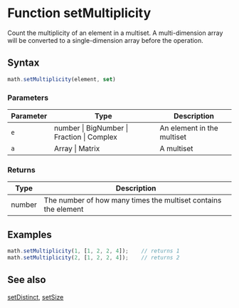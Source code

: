 <!-- Note: This file is automatically generated from source code comments. Changes made in this file will be overridden. -->

# Function setMultiplicity

Count the multiplicity of an element in a multiset.
A multi-dimension array will be converted to a single-dimension array before the operation.


## Syntax

```js
math.setMultiplicity(element, set)
```

### Parameters

Parameter | Type | Description
--------- | ---- | -----------
`e` | number &#124; BigNumber &#124; Fraction &#124; Complex | An element in the multiset
`a` | Array &#124; Matrix | A multiset

### Returns

Type | Description
---- | -----------
number | The number of how many times the multiset contains the element


## Examples

```js
math.setMultiplicity(1, [1, 2, 2, 4]);    // returns 1
math.setMultiplicity(2, [1, 2, 2, 4]);    // returns 2
```


## See also

[setDistinct](setDistinct.md),
[setSize](setSize.md)
